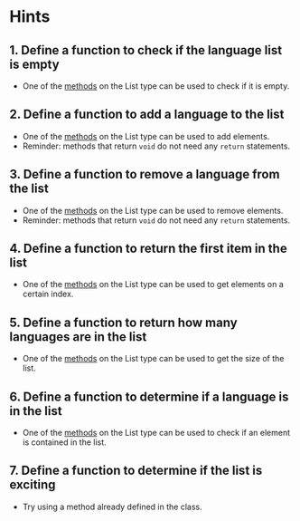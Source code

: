 # Hints

## 1. Define a function to check if the language list is empty

- One of the [methods][list] on the List type can be used to check if it is empty.

## 2. Define a function to add a language to the list

- One of the [methods][list] on the List type can be used to add elements.
- Reminder: methods that return `void` do not need any `return` statements.

## 3. Define a function to remove a language from the list

- One of the [methods][list] on the List type can be used to remove elements.
- Reminder: methods that return `void` do not need any `return` statements.

## 4. Define a function to return the first item in the list

- One of the [methods][list] on the List type can be used to get elements on a certain index.

## 5. Define a function to return how many languages are in the list

- One of the [methods][list] on the List type can be used to get the size of the list.

## 6. Define a function to determine if a language is in the list

- One of the [methods][list] on the List type can be used to check if an element is contained in the
  list.

## 7. Define a function to determine if the list is exciting

- Try using a method already defined in the class.

[list]: https://docs.oracle.com/en/java/javase/11/docs/api/java.base/java/util/List.html
